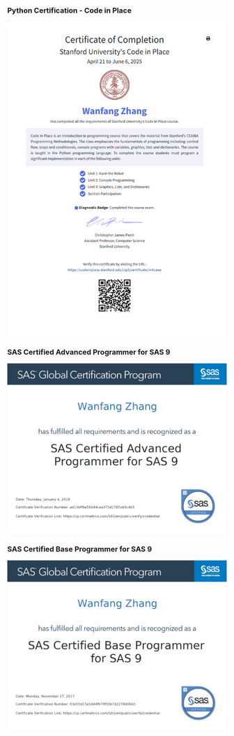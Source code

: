 ### Python Certification - Code in Place
![Python Certification](Python%20Certification%20Code%20in%20Place.png)
### SAS Certified Advanced Programmer for SAS 9
![SAS Advanced](SAS%20Advanced%20Certification.png)
### SAS Certified Base Programmer for SAS 9
![SAS Base](SAS%20Base%20Certification%20.png)
